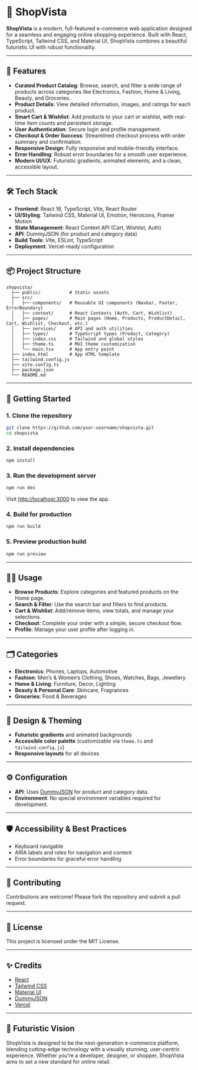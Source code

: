 # 🚀 ShopVista

**ShopVista** is a modern, full-featured e-commerce web application designed for a seamless and engaging online shopping experience. Built with React, TypeScript, Tailwind CSS, and Material UI, ShopVista combines a beautiful futuristic UI with robust functionality.

---

## 🌟 Features

- **Curated Product Catalog**: Browse, search, and filter a wide range of products across categories like Electronics, Fashion, Home & Living, Beauty, and Groceries.
- **Product Details**: View detailed information, images, and ratings for each product.
- **Smart Cart & Wishlist**: Add products to your cart or wishlist, with real-time item counts and persistent storage.
- **User Authentication**: Secure login and profile management.
- **Checkout & Order Success**: Streamlined checkout process with order summary and confirmation.
- **Responsive Design**: Fully responsive and mobile-friendly interface.
- **Error Handling**: Robust error boundaries for a smooth user experience.
- **Modern UI/UX**: Futuristic gradients, animated elements, and a clean, accessible layout.

---

## 🛠️ Tech Stack

- **Frontend**: React 18, TypeScript, Vite, React Router
- **UI/Styling**: Tailwind CSS, Material UI, Emotion, Heroicons, Framer Motion
- **State Management**: React Context API (Cart, Wishlist, Auth)
- **API**: DummyJSON (for product and category data)
- **Build Tools**: Vite, ESLint, TypeScript
- **Deployment**: Vercel-ready configuration

---

## 📦 Project Structure

```
shopvista/
  ├── public/           # Static assets
  ├── src/
  │   ├── components/   # Reusable UI components (Navbar, Footer, ErrorBoundary)
  │   ├── context/      # React Contexts (Auth, Cart, Wishlist)
  │   ├── pages/        # Main pages (Home, Products, ProductDetail, Cart, Wishlist, Checkout, etc.)
  │   ├── services/     # API and auth utilities
  │   ├── types/        # TypeScript types (Product, Category)
  │   ├── index.css     # Tailwind and global styles
  │   ├── theme.ts      # MUI theme customization
  │   └── main.tsx      # App entry point
  ├── index.html        # App HTML template
  ├── tailwind.config.js
  ├── vite.config.ts
  ├── package.json
  └── README.md
```

---

## 🚦 Getting Started

### 1. **Clone the repository**
```bash
git clone https://github.com/your-username/shopvista.git
cd shopvista
```

### 2. **Install dependencies**
```bash
npm install
```

### 3. **Run the development server**
```bash
npm run dev
```
Visit [http://localhost:3000](http://localhost:3000) to view the app.

### 4. **Build for production**
```bash
npm run build
```

### 5. **Preview production build**
```bash
npm run preview
```

---

## 🧑‍💻 Usage

- **Browse Products**: Explore categories and featured products on the Home page.
- **Search & Filter**: Use the search bar and filters to find products.
- **Cart & Wishlist**: Add/remove items, view totals, and manage your selections.
- **Checkout**: Complete your order with a simple, secure checkout flow.
- **Profile**: Manage your user profile after logging in.

---

## 🗂️ Categories

- **Electronics**: Phones, Laptops, Automotive
- **Fashion**: Men’s & Women’s Clothing, Shoes, Watches, Bags, Jewellery
- **Home & Living**: Furniture, Decor, Lighting
- **Beauty & Personal Care**: Skincare, Fragrances
- **Groceries**: Food & Beverages

---

## 🎨 Design & Theming

- **Futuristic gradients** and animated backgrounds
- **Accessible color palette** (customizable via `theme.ts` and `tailwind.config.js`)
- **Responsive layouts** for all devices

---

## ⚙️ Configuration

- **API**: Uses [DummyJSON](https://dummyjson.com/) for product and category data.
- **Environment**: No special environment variables required for development.

---

## 🛡️ Accessibility & Best Practices

- Keyboard navigable
- ARIA labels and roles for navigation and content
- Error boundaries for graceful error handling

---

## 🤝 Contributing

Contributions are welcome! Please fork the repository and submit a pull request.

---

## 📄 License

This project is licensed under the MIT License.

---

## ✨ Credits

- [React](https://react.dev/)
- [Tailwind CSS](https://tailwindcss.com/)
- [Material UI](https://mui.com/)
- [DummyJSON](https://dummyjson.com/)
- [Vercel](https://vercel.com/)

---

## 🚀 Futuristic Vision

ShopVista is designed to be the next-generation e-commerce platform, blending cutting-edge technology with a visually stunning, user-centric experience. Whether you’re a developer, designer, or shopper, ShopVista aims to set a new standard for online retail.
